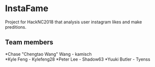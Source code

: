 # InstaFame
Project for HackNC2018 that analysis user instagram likes and make preditions. 

## Team members
 *Chase "Chengtao Wang" Wang - kamisch  
 *Kyle Feng - Kylefeng28
 *Peter Lee - Shadow63
 *Yuuki Butler - Tyenss
